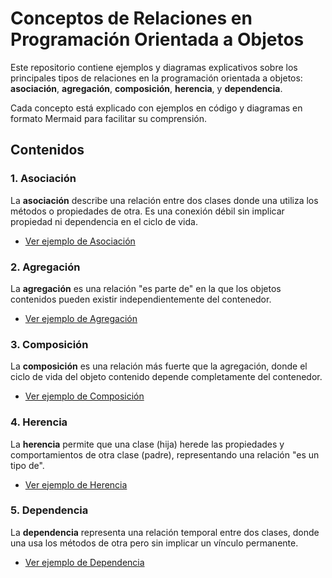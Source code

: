 # Conceptos de Relaciones en Programación Orientada a Objetos

Este repositorio contiene ejemplos y diagramas explicativos sobre los principales tipos de relaciones en la programación orientada a objetos: **asociación**, **agregación**, **composición**, **herencia**, y **dependencia**.

Cada concepto está explicado con ejemplos en código y diagramas en formato Mermaid para facilitar su comprensión.

## Contenidos

### 1. Asociación
La **asociación** describe una relación entre dos clases donde una utiliza los métodos o propiedades de otra. Es una conexión débil sin implicar propiedad ni dependencia en el ciclo de vida.

- [Ver ejemplo de Asociación](asociacion.md)

### 2. Agregación
La **agregación** es una relación "es parte de" en la que los objetos contenidos pueden existir independientemente del contenedor.

- [Ver ejemplo de Agregación](agregacion.md)

### 3. Composición
La **composición** es una relación más fuerte que la agregación, donde el ciclo de vida del objeto contenido depende completamente del contenedor.

- [Ver ejemplo de Composición](composicion.md)

### 4. Herencia
La **herencia** permite que una clase (hija) herede las propiedades y comportamientos de otra clase (padre), representando una relación "es un tipo de".

- [Ver ejemplo de Herencia](herencia.md)

### 5. Dependencia
La **dependencia** representa una relación temporal entre dos clases, donde una usa los métodos de otra pero sin implicar un vínculo permanente.

- [Ver ejemplo de Dependencia](dependencia.md)
